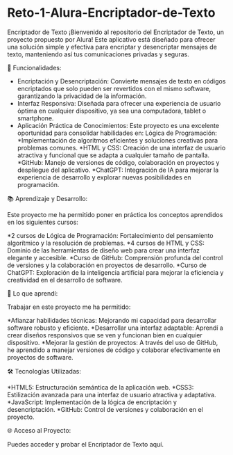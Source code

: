 # Reto-1-Alura-Encriptador-de-Texto

Encriptador de Texto
¡Bienvenido al repositorio del Encriptador de Texto, un proyecto propuesto por Alura! Este aplicativo está diseñado para ofrecer una solución simple y efectiva para encriptar y desencriptar mensajes de texto, manteniendo así tus comunicaciones privadas y seguras.

🚀 Funcionalidades:

* Encriptación y Desencriptación: Convierte mensajes de texto en códigos encriptados que solo pueden ser revertidos con el mismo software, garantizando la privacidad de la información.
* Interfaz Responsiva: Diseñada para ofrecer una experiencia de usuario óptima en cualquier dispositivo, ya sea una computadora, tablet o smartphone.
* Aplicación Práctica de Conocimientos: Este proyecto es una excelente oportunidad para consolidar habilidades en:
Lógica de Programación:
    *Implementación de algoritmos eficientes y soluciones creativas para problemas comunes.
    *HTML y CSS: Creación de una interfaz de usuario atractiva y funcional que se adapta a cualquier tamaño de pantalla.
    *GitHub: Manejo de versiones de código, colaboración en proyectos y despliegue del aplicativo.
    *ChatGPT: Integración de IA para mejorar la experiencia de desarrollo y explorar nuevas posibilidades en programación.

📚 Aprendizaje y Desarrollo:

Este proyecto me ha permitido poner en práctica los conceptos aprendidos en los siguientes cursos:

   *2 cursos de Lógica de Programación: Fortalecimiento del pensamiento algorítmico y la resolución de problemas.
   *4 cursos de HTML y CSS: Dominio de las herramientas de diseño web para crear una interfaz elegante y accesible.
   *Curso de GitHub: Comprensión profunda del control de versiones y la colaboración en proyectos de desarrollo. 
   *Curso de ChatGPT: Exploración de la inteligencia artificial para mejorar la eficiencia y creatividad en el desarrollo de software.

🌟 Lo que aprendí:

Trabajar en este proyecto me ha permitido:

   *Afianzar habilidades técnicas: Mejorando mi capacidad para desarrollar software robusto y eficiente.
   *Desarrollar una interfaz adaptable: Aprendí a crear diseños responsivos que se ven y funcionan bien en cualquier dispositivo.
   *Mejorar la gestión de proyectos: A través del uso de GitHub, he aprendido a manejar versiones de código y colaborar efectivamente en 
    proyectos de software.

🛠️ Tecnologías Utilizadas:

   *HTML5: Estructuración semántica de la aplicación web.
   *CSS3: Estilización avanzada para una interfaz de usuario atractiva y adaptativa.
   *JavaScript: Implementación de la lógica de encriptación y desencriptación.
   *GitHub: Control de versiones y colaboración en el proyecto.

🌐 Acceso al Proyecto:

Puedes acceder y probar el Encriptador de Texto aquí.
